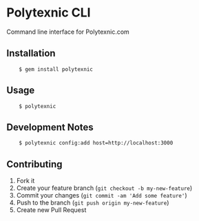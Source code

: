 # Polytexnic CLI

Command line interface for Polytexnic.com

## Installation

		$ gem install polytexnic

## Usage

		$ polytexnic

## Development Notes
		$ polytexnic config:add host=http://localhost:3000

## Contributing

1. Fork it
2. Create your feature branch (`git checkout -b my-new-feature`)
3. Commit your changes (`git commit -am 'Add some feature'`)
4. Push to the branch (`git push origin my-new-feature`)
5. Create new Pull Request
